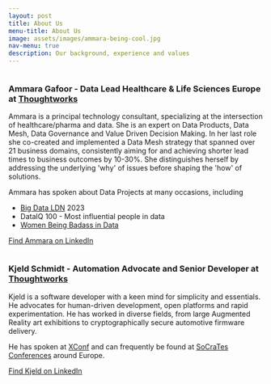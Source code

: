```yaml
---
layout: post
title: About Us
menu-title: About Us
image: assets/images/ammara-being-cool.jpg
nav-menu: true
description: Our background, experience and values
---
```


<div>
<span class="image left"><img src="{% link assets/images/ammara-headshot.jpg %}" alt="" /></span>

<div markdown="1">

### **Ammara Gafoor** -  Data Lead Healthcare & Life Sciences Europe at [Thoughtworks](https://thoughtworks.com)

Ammara is a principal technology consultant, specializing at the intersection of
healthcare/pharma and data. She is an expert on Data Products, Data Mesh, Data 
Governance and Value Driven Decision Making. In her last role she co-created and
implemented a Data Mesh strategy that spanned over 21 business domains, 
consistently aiming for and achieving shorter lead times to business outcomes by
10-30%. She distinguishes herself by addressing the underlying 'why' of issues 
before shaping the 'how' of solutions.

Ammara has spoken about Data Projects at many occasions, including

- [Big Data LDN](https://bigdataldn.com/) 2023
- DataIQ 100 - Most influential people in data
- [Women Being Badass in Data](https://www.meetup.com/de-DE/women-in-big-data-nrw/events/291516752/)

[Find Ammara on LinkedIn](https://www.linkedin.com/in/ammara-gafoor/)
</div>
</div>

<div>
<span class="image right"><img src="{% link assets/images/kjeld-headshot.jpg %}" alt="" /></span>

<div markdown="1">

### **Kjeld Schmidt** - Automation Advocate and Senior Developer at [Thoughtworks](https://thoughtworks.com)

Kjeld is a software developer with a keen mind for simplicity and essentials.
He advocates for human-driven development, open platforms and rapid 
experimentation. He has worked in diverse fields, from large Augmented Reality 
art exhibitions to cryptographically secure automotive firmware delivery.

He has spoken at [XConf](https://www.youtube.com/watch?v=d4tBLzQlRGU) and can
frequently be found at [SoCraTes Conferences](https://www.socrates-conference.de/home)
around Europe.

[Find Kjeld on LinkedIn](https://www.linkedin.com/in/kjeld-schmidt/)
</div>
</div>
